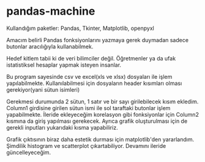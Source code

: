 # pandas-machine

Kullandığım paketler:
Pandas,
Tkinter,
Matplotlib,
openpyxl

Amacım belirli Pandas fonksiyonlarını yazmaya gerek duymadan sadece butonlar aracılığıyla kullanabilmek.

Hedef kitlem tabii ki de veri bilimciler değil. Öğretmenler ya da ufak istatistiksel hesaplar yapmak isteyen insanlar. 

Bu program sayesinde csv ve excel(xls ve xlsx) dosyaları ile işlem yapılabilmekte. Kullanılabilmesi için dosyaların header kısımları olması gerekiyor(yani sütun isimleri)

Gerekmesi durumunda 2 sütun, 1 satır ve bir sayı girilebilecek kısım ekledim. Column1 girdisine girilen sütun ismi ile sol taraftaki butonlar işlem yapabilmekte. İleride ekleyeceğim korelasyon gibi fonksiyonlar için Column2 kısmına da giriş yapılması gerekecek. Ayrıca grafik oluşturulması için de gerekli inputları yukarıdaki kısma yapabiliriz.

Grafik çıktısının biraz daha estetik durması için matplotlib'den yararlandım. Şimdilik histogram ve scatterplot çıkartabiliyor. Devamını ileride güncelleyeceğim. 
